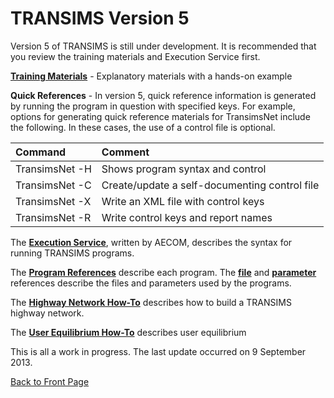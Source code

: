 # TRANSIMS Version 5 #

Version 5 of TRANSIMS is still under development.  It is recommended that you review the training materials and Execution Service first.

**[Training Materials](V5Training.md)** - Explanatory materials with a hands-on example

**Quick References** - In version 5, quick reference information is generated by running the program in question
with specified keys. For example, options for generating quick reference materials for TransimsNet include
the following.  In these cases, the use of a control file is optional.

| **Command**     | **Comment**    	|
|:----------------|:----------------|
| TransimsNet -H |  Shows program syntax and control |
| TransimsNet -C |  Create/update a self-documenting control file |
| TransimsNet -X |  Write an XML file with control keys |
| TransimsNet -R |  Write control keys and report names |

The **[Execution Service](http://transims.googlecode.com/svn/v5/trunk/documentation/usermanuals/ExecutionService_V5.0.pdf)**, written by AECOM, describes the syntax for running TRANSIMS programs.

The **[Program References](V5ProgramReferences.md)** describe each program.
The **[file](http://transims.googlecode.com/svn/v5/trunk/documentation/usermanuals/FileReference_V5.0_R0.8.pdf)** and **[parameter](http://transims.googlecode.com/svn/v5/trunk/documentation/usermanuals/ParameterReference_V5.0_R0.8.pdf)** references describe the files and parameters used by the programs.

The **[Highway Network How-To](http://transims.googlecode.com/svn/v5/trunk/documentation/howto/Highway_Network_How-To_V5.0_R1.0.pdf)** describes how to build a TRANSIMS highway network.

The **[User Equilibrium How-To](http://transims.googlecode.com/svn/v5/trunk/documentation/howto/User_Equilibrium_How_To_V5.0_R1.0.pdf)** describes user equilibrium

This is all a work in progress. The last update occurred on 9 September 2013.

[Back to Front Page](http://code.google.com/p/transims/)
